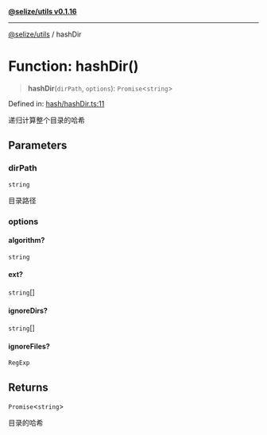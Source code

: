 [**@selize/utils v0.1.16**](../README.md)

***

[@selize/utils](../globals.md) / hashDir

# Function: hashDir()

> **hashDir**(`dirPath`, `options`): `Promise`\<`string`\>

Defined in: [hash/hashDir.ts:11](https://github.com/snroe/snet-utils/blob/main/src/modules/hash/hashDir.ts#L11)

递归计算整个目录的哈希

## Parameters

### dirPath

`string`

目录路径

### options

#### algorithm?

`string`

#### ext?

`string`[]

#### ignoreDirs?

`string`[]

#### ignoreFiles?

`RegExp`

## Returns

`Promise`\<`string`\>

目录的哈希
